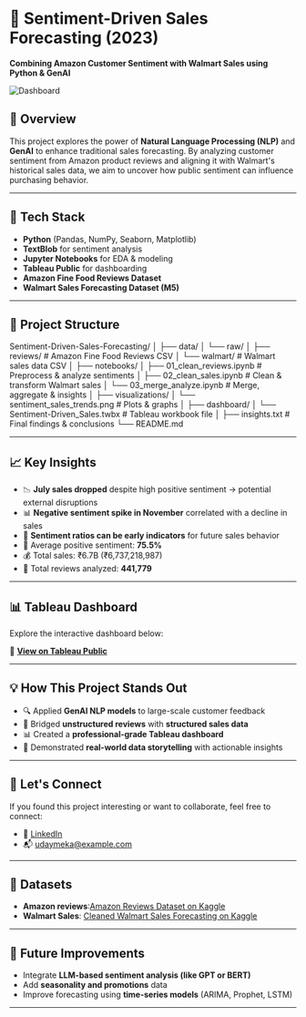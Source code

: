 # 🧠 Sentiment-Driven Sales Forecasting (2023)

**Combining Amazon Customer Sentiment with Walmart Sales using Python & GenAI**

![**Dashboard**](Visualizations/dashboard/.ipynb_checkpoints/)

## 📌 Overview

This project explores the power of **Natural Language Processing (NLP)** and **GenAI** to enhance traditional sales forecasting. By analyzing customer sentiment from Amazon product reviews and aligning it with Walmart's historical sales data, we aim to uncover how public sentiment can influence purchasing behavior.

---

## 🧰 Tech Stack

- **Python** (Pandas, NumPy, Seaborn, Matplotlib)
- **TextBlob** for sentiment analysis
- **Jupyter Notebooks** for EDA & modeling
- **Tableau Public** for dashboarding
- **Amazon Fine Food Reviews Dataset**
- **Walmart Sales Forecasting Dataset (M5)**

---

## 📂 Project Structure

Sentiment-Driven-Sales-Forecasting/
│
├── data/
│ └── raw/
│ ├── reviews/ # Amazon Fine Food Reviews CSV
│ └── walmart/ # Walmart sales data CSV
│
├── notebooks/
│ ├── 01_clean_reviews.ipynb # Preprocess & analyze sentiments
│ ├── 02_clean_sales.ipynb # Clean & transform Walmart sales
│ └── 03_merge_analyze.ipynb # Merge, aggregate & insights
│
├── visualizations/
│ └── sentiment_sales_trends.png # Plots & graphs
│
├── dashboard/
│ └── Sentiment-Driven_Sales.twbx # Tableau workbook file
│
├── insights.txt # Final findings & conclusions
└── README.md 

---

## 📈 Key Insights

- 📉 **July sales dropped** despite high positive sentiment → potential external disruptions
- 📊 **Negative sentiment spike in November** correlated with a decline in sales
- 🔁 **Sentiment ratios can be early indicators** for future sales behavior
- 💬 Average positive sentiment: **75.5%**
- 💰 Total sales: ₹6.7B (₹6,737,218,987)
- 🧾 Total reviews analyzed: **441,779**

---

## 📊 Tableau Dashboard

Explore the interactive dashboard below:

🔗 [**View on Tableau Public**](https://public.tableau.com/views/SentimentDriven-SalesForecastingAmazonWalmart/Dashboard1?:language=en-US&:sid=&:redirect=auth&:display_count=n&:origin=viz_share_link)

---

## 💡 How This Project Stands Out

- 🔍 Applied **GenAI NLP models** to large-scale customer feedback
- 🔄 Bridged **unstructured reviews** with **structured sales data**
- 📊 Created a **professional-grade Tableau dashboard**
- 🧪 Demonstrated **real-world data storytelling** with actionable insights

---

## 🤝 Let's Connect

If you found this project interesting or want to collaborate, feel free to connect:

- 🔗 [LinkedIn](https://www.linkedin.com/in/uday-meka)
- 📬 udaymeka@example.com

---

## 📁 Datasets

- **Amazon reviews**:[Amazon Reviews Dataset on Kaggle](https://www.kaggle.com/datasets/udaymadhusudhan/amazon-reviews-dataset/data)
- **Walmart Sales**: [Cleaned Walmart Sales Forecasting on Kaggle](https://www.kaggle.com/datasets/udaymadhusudhan/cleaned-walmart-sales-forecasting)

---

## 📌 Future Improvements

- Integrate **LLM-based sentiment analysis (like GPT or BERT)**  
- Add **seasonality and promotions** data  
- Improve forecasting using **time-series models** (ARIMA, Prophet, LSTM)

---

